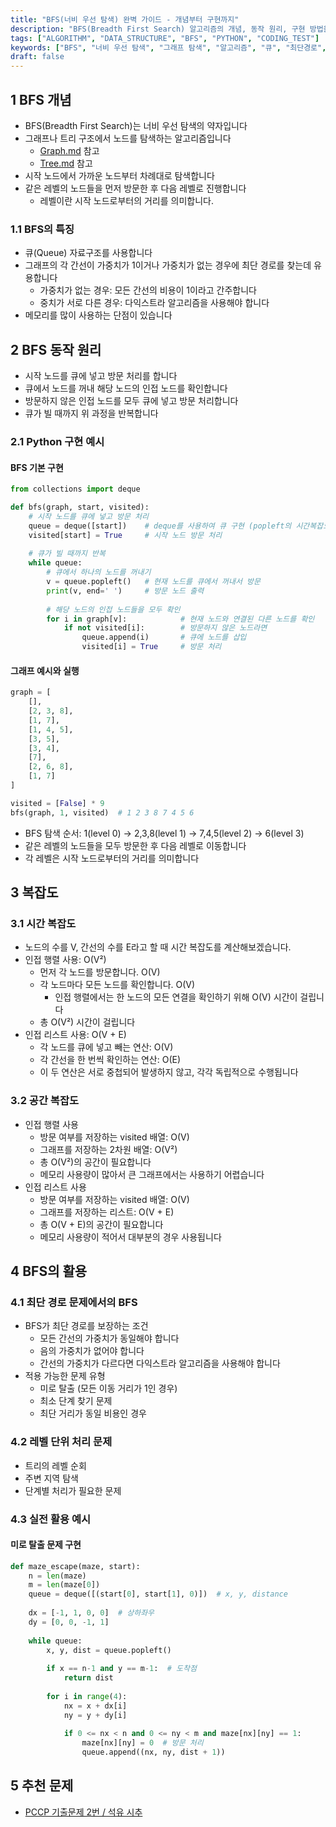 ```yaml
---
title: "BFS(너비 우선 탐색) 완벽 가이드 - 개념부터 구현까지"
description: "BFS(Breadth First Search) 알고리즘의 개념, 동작 원리, 구현 방법을 상세히 알아봅니다. 큐를 활용한 구현 방법과 시간 복잡도 분석을 통해 BFS의 효율성을 이해하고, 실제 문제 해결에 적용하는 방법을 설명합니다."
tags: ["ALGORITHM", "DATA_STRUCTURE", "BFS", "PYTHON", "CODING_TEST"]
keywords: ["BFS", "너비 우선 탐색", "그래프 탐색", "알고리즘", "큐", "최단경로", "그래프 순회"]
draft: false
---
```


## 1 BFS 개념

* BFS(Breadth First Search)는 너비 우선 탐색의 약자입니다
* 그래프나 트리 구조에서 노드를 탐색하는 알고리즘입니다
  * [Graph.md](../../Data-Structure/Graph/Graph.md) 참고
  * [Tree.md](../../Data-Structure/Tree/Tree.md) 참고
* 시작 노드에서 가까운 노드부터 차례대로 탐색합니다
* 같은 레벨의 노드들을 먼저 방문한 후 다음 레벨로 진행합니다
  * 레벨이란 시작 노드로부터의 거리를 의미합니다.

### 1.1 BFS의 특징

* 큐(Queue) 자료구조를 사용합니다
* 그래프의 각 간선이 가중치가 1이거나 가중치가 없는 경우에 최단 경로를 찾는데 유용합니다 
  * 가중치가 없는 경우: 모든 간선의 비용이 1이라고 간주합니다 
  * 중치가 서로 다른 경우: 다익스트라 알고리즘을 사용해야 합니다
* 메모리를 많이 사용하는 단점이 있습니다

## 2 BFS 동작 원리

* 시작 노드를 큐에 넣고 방문 처리를 합니다
* 큐에서 노드를 꺼내 해당 노드의 인접 노드를 확인합니다
* 방문하지 않은 인접 노드를 모두 큐에 넣고 방문 처리합니다
* 큐가 빌 때까지 위 과정을 반복합니다

### 2.1 Python 구현 예시

#### BFS 기본 구현
```python
from collections import deque

def bfs(graph, start, visited):
    # 시작 노드를 큐에 넣고 방문 처리
    queue = deque([start])    # deque를 사용하여 큐 구현 (popleft의 시간복잡도가 O(1))
    visited[start] = True     # 시작 노드 방문 처리
    
    # 큐가 빌 때까지 반복
    while queue:
        # 큐에서 하나의 노드를 꺼내기
        v = queue.popleft()   # 현재 노드를 큐에서 꺼내서 방문
        print(v, end=' ')     # 방문 노드 출력
        
        # 해당 노드의 인접 노드들을 모두 확인
        for i in graph[v]:            # 현재 노드와 연결된 다른 노드를 확인
            if not visited[i]:        # 방문하지 않은 노드라면
                queue.append(i)       # 큐에 노드를 삽입
                visited[i] = True     # 방문 처리
```

#### 그래프 예시와 실행
```python
graph = [
    [],
    [2, 3, 8],
    [1, 7],
    [1, 4, 5],
    [3, 5],
    [3, 4],
    [7],
    [2, 6, 8],
    [1, 7]
]

visited = [False] * 9
bfs(graph, 1, visited)  # 1 2 3 8 7 4 5 6
```
* BFS 탐색 순서: 1(level 0) → 2,3,8(level 1) → 7,4,5(level 2) → 6(level 3)
* 같은 레벨의 노드들을 모두 방문한 후 다음 레벨로 이동합니다
* 각 레벨은 시작 노드로부터의 거리를 의미합니다

## 3 복잡도

### 3.1 시간 복잡도
- 노드의 수를 V, 간선의 수를 E라고 할 때 시간 복잡도를 계산해보겠습니다.
- 인접 행렬 사용: O(V²)
	- 먼저 각 노드를 방문합니다. O(V)
	- 각 노드마다 모든 노드를 확인합니다. O(V)
      - 인접 행렬에서는 한 노드의 모든 연결을 확인하기 위해 O(V) 시간이 걸립니다
    - 총 O(V²) 시간이 걸립니다
- 인접 리스트 사용: O(V + E)
  - 각 노드를 큐에 넣고 빼는 연산: O(V)
  - 각 간선을 한 번씩 확인하는 연산: O(E)
  - 이 두 연산은 서로 중첩되어 발생하지 않고, 각각 독립적으로 수행됩니다

### 3.2 공간 복잡도

- 인접 행렬 사용
  - 방문 여부를 저장하는 visited 배열: O(V)
  - 그래프를 저장하는 2차원 배열: O(V²)
  - 총 O(V²)의 공간이 필요합니다
  - 메모리 사용량이 많아서 큰 그래프에서는 사용하기 어렵습니다
- 인접 리스트 사용
  - 방문 여부를 저장하는 visited 배열: O(V)
  - 그래프를 저장하는 리스트: O(V + E)
  - 총 O(V + E)의 공간이 필요합니다
  - 메모리 사용량이 적어서 대부분의 경우 사용됩니다

## 4 BFS의 활용

### 4.1 최단 경로 문제에서의 BFS

* BFS가 최단 경로를 보장하는 조건
	* 모든 간선의 가중치가 동일해야 합니다
	* 음의 가중치가 없어야 합니다
	* 간선의 가중치가 다르다면 다익스트라 알고리즘을 사용해야 합니다
* 적용 가능한 문제 유형
	* 미로 탈출 (모든 이동 거리가 1인 경우)
	* 최소 단계 찾기 문제
	* 최단 거리가 동일 비용인 경우

### 4.2 레벨 단위 처리 문제

* 트리의 레벨 순회
* 주변 지역 탐색
* 단계별 처리가 필요한 문제

### 4.3 실전 활용 예시

#### 미로 탈출 문제 구현
```python
def maze_escape(maze, start):
    n = len(maze)
    m = len(maze[0])
    queue = deque([(start[0], start[1], 0)])  # x, y, distance
    
    dx = [-1, 1, 0, 0]  # 상하좌우
    dy = [0, 0, -1, 1]
    
    while queue:
        x, y, dist = queue.popleft()
        
        if x == n-1 and y == m-1:  # 도착점
            return dist
            
        for i in range(4):
            nx = x + dx[i]
            ny = y + dy[i]
            
            if 0 <= nx < n and 0 <= ny < m and maze[nx][ny] == 1:
                maze[nx][ny] = 0  # 방문 처리
                queue.append((nx, ny, dist + 1))
```

## 5 추천 문제
- [PCCP 기출문제 2번 / 석유 시추](https://school.programmers.co.kr/learn/courses/30/lessons/250136)